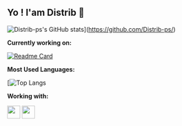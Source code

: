 ## **Yo ! I'am Distrib 👀**

![Distrib-ps's GitHub stats](https://github-readme-stats.vercel.app/api?username=Distrib-ps&show_icons=true&theme=dracula)](https://github.com/Distrib-ps/)

**Currently working on:**

[![Readme Card](https://github-readme-stats.vercel.app/api/pin/?username=Distrib-ps&repo=pokemon-showdown)](https://github.com/smogon/pokemon-showdown)

**Most Used Languages:**

[![Top Langs](https://github-readme-stats.vercel.app/api/top-langs/?username=Distrib-ps)


**Working with:**

<img src="https://framalibre.org/sites/default/files/leslogos/Visual_Studio_Code_1.18_icon.png" width=30> <img src="https://image.flaticon.com/icons/png/512/25/25231.png" width=30>
